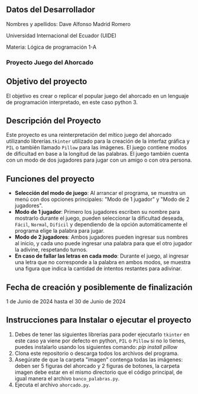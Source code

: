 ## Datos del Desarrollador
Nombres y apellidos: Dave Alfonso Madrid Romero 

Universidad Internacional del Ecuador (UIDE)

Materia: Lógica de programación 1-A

### Proyecto Juego del Ahorcado

## Objetivo del proyecto
El objetivo es crear o replicar el popular juego del ahorcado en un lenguaje de programación interpretado, en este caso python 3.

## Descripción del Proyecto
Este proyecto es una reinterpretación del mítico juego del ahorcado utilizando librerías.`tkinter` utilizado para la creación de la interfaz gráfica y `PIL` o también llamado `Pillow` para las imágenes. 
El juego contiene modos de dificultad en base a la longitud de las palabras.
El juego también cuenta con un modo de dos jugadores para jugar con un amigo o con otra persona.

## Funciones del proyecto

- **Selección del modo de juego**: Al arrancar el programa, se muestra un menú con dos opciones principales: "Modo de 1 jugador" y "Modo de 2 jugadores". 
- **Modo de 1 jugador**: Primero los jugadores escriben su nombre para mostrarlo durante el juego, pueden seleccionar la dificultad deseada, `Fácil`, `Normal`, `Difícil` y dependiendo de la opción automáticamente el programa elige la palabra para jugar.
- **Modo de 2 jugadores**: Ambos jugadores pueden ingresar sus nombres al inicio, y cada uno puede ingresar una palabra para que el otro jugador la adivine, respetando turnos.
- **En caso de fallar las letras en cada modo**: Durante el juego, al ingresar una letra que no corresponde a la palabra en ambos modos, se muestra una figura que indica la cantidad de intentos restantes para adivinar.
## Fecha de creación y posiblemente de finalización
1 de Junio de 2024 hasta el 30 de Junio de 2024

## Instrucciones para Instalar o ejecutar el proyecto
1. Debes de tener las siguientes librerías para poder ejecutarlo `tkinter` en este caso ya viene por defecto en python, `PIL` o `Pillow` si no lo tienes, puedes instalarlo usando los siguientes comando:
_pip install pillow_
2. Clona este repositorio o descarga todos los archivos del programa.
3. Asegúrate de que la carpeta "imagen" contenga todas las imágenes: deben ser 5 figuras del ahorcado y 2 figuras de botones, la carpeta imagen debe estar en el mismo directorio que el código principal, de igual manera el archivo `banco_palabras.py`.
4. Ejecuta el archivo `ahorcado.py`.
